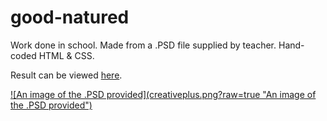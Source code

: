 # good-natured
Work done in school.
Made from a .PSD file supplied by teacher.
Hand-coded HTML & CSS.

Result can be viewed <a target="_blank" href="http://bengudro.insomnia247.nl/code/creativeplus/">here</a>.

<a target="_blank" href="http://bengudro.insomnia247.nl/code/creativeplus/">
![An image of the .PSD provided](creativeplus.png?raw=true "An image of the .PSD provided")
</a>

